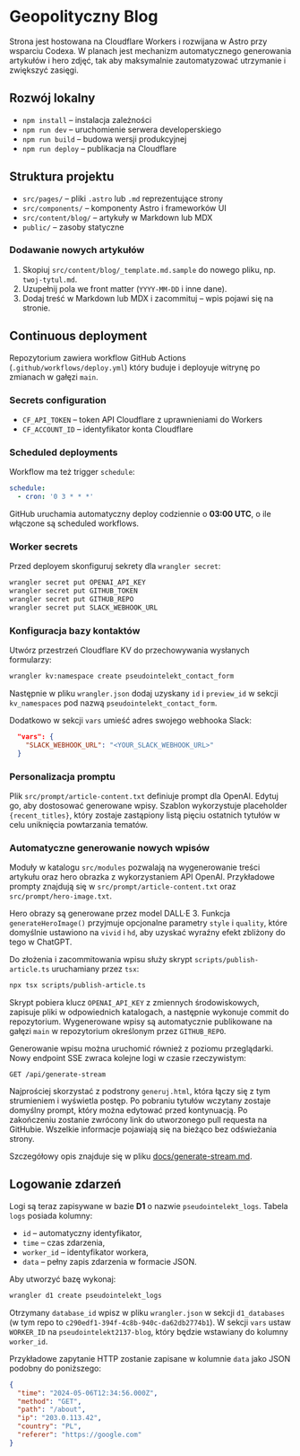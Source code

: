 # Geopolityczny Blog

Strona jest hostowana na Cloudflare Workers i rozwijana w Astro przy wsparciu Codexa. W planach jest mechanizm automatycznego generowania artykułów i hero zdjęć, tak aby maksymalnie zautomatyzować utrzymanie i zwiększyć zasięgi.

## Rozwój lokalny
- `npm install` – instalacja zależności
- `npm run dev` – uruchomienie serwera developerskiego
- `npm run build` – budowa wersji produkcyjnej
- `npm run deploy` – publikacja na Cloudflare

## Struktura projektu
- `src/pages/` – pliki `.astro` lub `.md` reprezentujące strony
- `src/components/` – komponenty Astro i frameworków UI
- `src/content/blog/` – artykuły w Markdown lub MDX
- `public/` – zasoby statyczne

### Dodawanie nowych artykułów
1. Skopiuj `src/content/blog/_template.md.sample` do nowego pliku, np. `twoj-tytul.md`.
2. Uzupełnij pola we front matter (`YYYY-MM-DD` i inne dane).
3. Dodaj treść w Markdown lub MDX i zacommituj – wpis pojawi się na stronie.

## Continuous deployment
Repozytorium zawiera workflow GitHub Actions (`.github/workflows/deploy.yml`) który buduje i deployuje witrynę po zmianach w gałęzi `main`.

### Secrets configuration
- `CF_API_TOKEN` – token API Cloudflare z uprawnieniami do Workers
- `CF_ACCOUNT_ID` – identyfikator konta Cloudflare

### Scheduled deployments
Workflow ma też trigger `schedule`:

```yaml
schedule:
  - cron: '0 3 * * *'
```

GitHub uruchamia automatyczny deploy codziennie o **03:00 UTC**, o ile włączone są scheduled workflows.

### Worker secrets
Przed deployem skonfiguruj sekrety dla `wrangler secret`:

```bash
wrangler secret put OPENAI_API_KEY
wrangler secret put GITHUB_TOKEN
wrangler secret put GITHUB_REPO
wrangler secret put SLACK_WEBHOOK_URL
```

### Konfiguracja bazy kontaktów
Utwórz przestrzeń Cloudflare KV do przechowywania wysłanych formularzy:

```bash
wrangler kv:namespace create pseudointelekt_contact_form
```
Następnie w pliku `wrangler.json` dodaj uzyskany `id` i `preview_id` w sekcji `kv_namespaces` pod nazwą `pseudointelekt_contact_form`.

Dodatkowo w sekcji `vars` umieść adres swojego webhooka Slack:

```json
  "vars": {
    "SLACK_WEBHOOK_URL": "<YOUR_SLACK_WEBHOOK_URL>"
  }
```

### Personalizacja promptu
Plik `src/prompt/article-content.txt` definiuje prompt dla OpenAI. Edytuj go, aby dostosować generowane wpisy.
Szablon wykorzystuje placeholder `{recent_titles}`, który zostaje zastąpiony listą
pięciu ostatnich tytułów w celu uniknięcia powtarzania tematów.

### Automatyczne generowanie nowych wpisów
Moduły w katalogu `src/modules` pozwalają na wygenerowanie treści artykułu oraz hero obrazka z wykorzystaniem API OpenAI. Przykładowe prompty znajdują się w `src/prompt/article-content.txt` oraz `src/prompt/hero-image.txt`.

Hero obrazy są generowane przez model DALL·E 3. Funkcja `generateHeroImage()` przyjmuje opcjonalne parametry `style` i `quality`, które domyślnie ustawiono na `vivid` i `hd`, aby uzyskać wyraźny efekt zbliżony do tego w ChatGPT.

Do złożenia i zacommitowania wpisu służy skrypt `scripts/publish-article.ts` uruchamiany przez `tsx`:

```bash
npx tsx scripts/publish-article.ts
```

Skrypt pobiera klucz `OPENAI_API_KEY` z zmiennych środowiskowych, zapisuje pliki w odpowiednich katalogach, a następnie wykonuje commit do repozytorium.
Wygenerowane wpisy są automatycznie publikowane na gałęzi `main` w repozytorium określonym przez `GITHUB_REPO`.

Generowanie wpisu można uruchomić również z poziomu przeglądarki. Nowy endpoint
SSE zwraca kolejne logi w czasie rzeczywistym:

```
GET /api/generate-stream
```

Najprościej skorzystać z podstrony `generuj.html`, która łączy się z tym
strumieniem i wyświetla postęp. Po pobraniu tytułów wczytany zostaje domyślny
prompt, który można edytować przed kontynuacją. Po zakończeniu zostanie
zwrócony link do utworzonego pull requesta na GitHubie. Wszelkie informacje
pojawiają się na bieżąco bez odświeżania strony.

Szczegółowy opis znajduje się w pliku [docs/generate-stream.md](docs/generate-stream.md).

## Logowanie zdarzeń

Logi są teraz zapisywane w bazie **D1** o nazwie `pseudointelekt_logs`. Tabela `logs` posiada kolumny:

- `id` – automatyczny identyfikator,
- `time` – czas zdarzenia,
- `worker_id` – identyfikator workera,
- `data` – pełny zapis zdarzenia w formacie JSON.

Aby utworzyć bazę wykonaj:

```bash
wrangler d1 create pseudointelekt_logs
```

Otrzymany `database_id` wpisz w pliku `wrangler.json` w sekcji `d1_databases` (w tym repo to `c290edf1-394f-4c8b-940c-da62db2774b1`).
W sekcji `vars` ustaw `WORKER_ID` na `pseudointelekt2137-blog`, który będzie wstawiany do kolumny `worker_id`.

Przykładowe zapytanie HTTP zostanie zapisane w kolumnie `data` jako JSON podobny do poniższego:

```json
{
  "time": "2024-05-06T12:34:56.000Z",
  "method": "GET",
  "path": "/about",
  "ip": "203.0.113.42",
  "country": "PL",
  "referer": "https://google.com"
}
```

